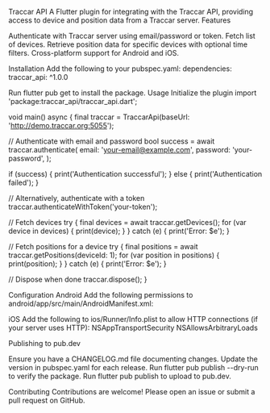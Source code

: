 Traccar API
A Flutter plugin for integrating with the Traccar API, providing access to device and position data from a Traccar server.
Features

Authenticate with Traccar server using email/password or token.
Fetch list of devices.
Retrieve position data for specific devices with optional time filters.
Cross-platform support for Android and iOS.

Installation
Add the following to your pubspec.yaml:
dependencies:
  traccar_api: ^1.0.0

Run flutter pub get to install the package.
Usage
Initialize the plugin
import 'package:traccar_api/traccar_api.dart';

void main() async {
  final traccar = TraccarApi(baseUrl: 'http://demo.traccar.org:5055');

  // Authenticate with email and password
  bool success = await traccar.authenticate(
    email: 'your-email@example.com',
    password: 'your-password',
  );

  if (success) {
    print('Authentication successful');
  } else {
    print('Authentication failed');
  }

  // Alternatively, authenticate with a token
  traccar.authenticateWithToken('your-token');

  // Fetch devices
  try {
    final devices = await traccar.getDevices();
    for (var device in devices) {
      print(device);
    }
  } catch (e) {
    print('Error: $e');
  }

  // Fetch positions for a device
  try {
    final positions = await traccar.getPositions(deviceId: 1);
    for (var position in positions) {
      print(position);
    }
  } catch (e) {
    print('Error: $e');
  }

  // Dispose when done
  traccar.dispose();
}

Configuration
Android
Add the following permissions to android/app/src/main/AndroidManifest.xml:
<uses-permission android:name="android.permission.INTERNET" />

iOS
Add the following to ios/Runner/Info.plist to allow HTTP connections (if your server uses HTTP):
<key>NSAppTransportSecurity</key>
<dict>
  <key>NSAllowsArbitraryLoads</key>
  <true/>
</dict>

Publishing to pub.dev

Ensure you have a CHANGELOG.md file documenting changes.
Update the version in pubspec.yaml for each release.
Run flutter pub publish --dry-run to verify the package.
Run flutter pub publish to upload to pub.dev.

Contributing
Contributions are welcome! Please open an issue or submit a pull request on GitHub.